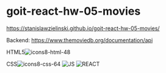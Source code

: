 # goit-react-hw-05-movies

https://stanislawzielinski.github.io/goit-react-hw-05-movies/

Backend:
https://www.themoviedb.org/documentation/api

HTML5![icons8-html-48](https://github.com/StanislawZielinski/goit-react-hw-05-movies/assets/94519797/a097be21-2001-4123-ae9c-e651abd52dd3)

CSS![icons8-css-64](https://github.com/StanislawZielinski/goit-react-hw-05-movies/assets/94519797/28f41b36-21c5-4cac-a7e4-6c1e1c592cca)
![JS](https://camo.githubusercontent.com/93c855ae825c1757f3426f05a05f4949d3b786c5b22d0edb53143a9e8f8499f6/68747470733a2f2f696d672e736869656c64732e696f2f62616467652f4a6176615363726970742d3332333333303f7374796c653d666f722d7468652d6261646765266c6f676f3d6a617661736372697074266c6f676f436f6c6f723d463744463145)
![REACT](https://camo.githubusercontent.com/2abb0263d4baca32f31332738cb6a8c8513e073b170857685bc0658b7df7c0eb/68747470733a2f2f696d672e736869656c64732e696f2f62616467652f2d52656163742d626c75653f7374796c653d666f722d7468652d6261646765266c6f676f3d7265616374266c6f676f436f6c6f723d7768697465)
